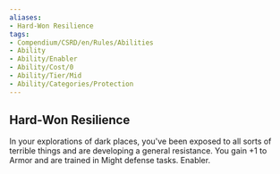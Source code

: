 ```yaml
---
aliases:
- Hard-Won Resilience
tags:
- Compendium/CSRD/en/Rules/Abilities
- Ability
- Ability/Enabler
- Ability/Cost/0
- Ability/Tier/Mid
- Ability/Categories/Protection
---
```


  
## Hard-Won Resilience  
In your explorations of dark places, you've been exposed to all sorts of terrible things and are developing a general resistance. You gain +1 to Armor and are trained in Might defense tasks. Enabler.